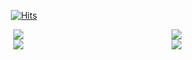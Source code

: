 <!--
**goldsergeant/goldsergeant** is a ✨ _special_ ✨ repository because its `README.md` (this file) appears on your GitHub profile.

Here are some ideas to get you started:

- 🔭 I’m currently working on ...
- 🌱 I’m currently learning ...
- 👯 I’m looking to collaborate on ...
- 🤔 I’m looking for help with ...
- 💬 Ask me about ...
- 📫 How to reach me: ...
- 😄 Pronouns: ...
- ⚡ Fun fact: ...
-->

<div align="center">

[![Hits](https://hits.seeyoufarm.com/api/count/incr/badge.svg?url=https%3A%2F%2Fgithub.com%2Fgoldsergeant&count_bg=%2379C83D&title_bg=%23555555&icon=&icon_color=%23E7E7E7&title=hits&edge_flat=false)](https://hits.seeyoufarm.com) <br/>
</div>

<div align="center">
<img align="right" src="https://github-readme-stats.vercel.app/api?username=goldsergeant&show_icons=true&theme=radical"> 

<a href="https://solved.ac/rmagksfla000/">
<img src="http://mazassumnida.wtf/api/v2/generate_badge?boj=rmagksfla000"> 
</a>
<br>
</div>

<div align="center">

<img align="right" src="https://github-readme-stats.vercel.app/api/top-langs/?username=goldsergeant">

<a href="https://leetcode.com/goldsergeant">
<img src="https://leetcard.jacoblin.cool/goldsergeant" ></a>
</div>
